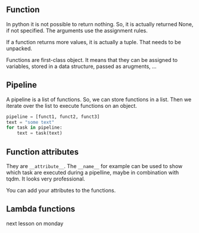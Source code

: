## Function
In python it is not possible to return nothing.
So, it is actually returned None, if not specified.
The arguments use the assignment rules.

If a function returns more values, it is actually a tuple.
That needs to be unpacked.

Functions are first-class object.
It means that they can be assigned to variables, stored in a data structure, passed as arugments, ...

## Pipeline
A pipeline is a list of functions.
So, we can store functions in a list.
Then we iterate over the list to execute functions on an object.
```python
pipeline = [funct1, funct2, funct3]
text = "some text"
for task in pipeline:
	text = task(text)
```

## Function attributes
They are `__attribute__`.
The `__name__` for example can be used to show which task are executed during a pipelline, maybe in combination with tqdm. It looks very professional.

You can add your attributes to the functions.


## Lambda functions

next lesson on monday
